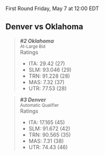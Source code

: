 First Round
Friday, May 7 at 12:00 EDT
## Denver vs Oklahoma

> ***#2 Oklahoma***  
> <sub>At-Large Bid</sub>  
> Ratings  
> - ITA: 29.42 (27)  
> - SLM: 93.046 (29)  
> - TRN: 91.228 (28)  
> - MAS: 7.32 (37)  
> - UTR: 77.53 (28)  

> ***#3 Denver***  
> <sub>Automatic Qualifier</sub>  
> Ratings  
> - ITA: 17.165 (45)  
> - SLM: 91.672 (42)  
> - TRN: 90.565 (35)  
> - MAS: 7.31 (38)  
> - UTR: 74.43 (46)  